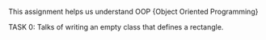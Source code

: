 This assignment helps us understand OOP {Object Oriented Programming}

TASK 0: Talks of writing an empty class that defines a rectangle.
